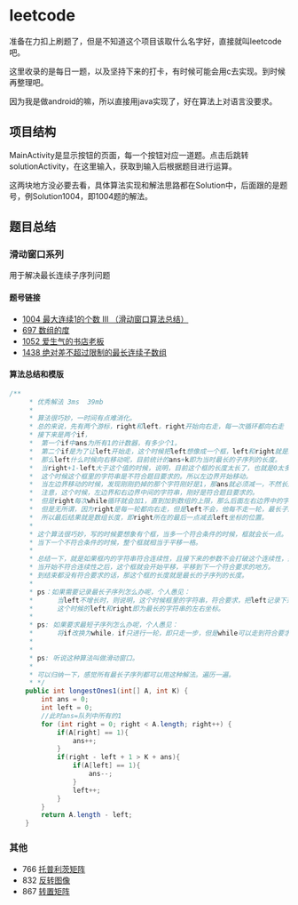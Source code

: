 # leetcode

准备在力扣上刷题了，但是不知道这个项目该取什么名字好，直接就叫leetcode吧。

这里收录的是每日一题，以及坚持下来的打卡，有时候可能会用c去实现。到时候再整理吧。

因为我是做android的嘛，所以直接用java实现了，好在算法上对语言没要求。

## 项目结构

MainActivity是显示按钮的页面，每一个按钮对应一道题。点击后跳转solutionActivity，在这里输入，获取到输入后根据题目进行运算。

这两块地方没必要去看，具体算法实现和解法思路都在Solution中，后面跟的是题号，例Solution1004，即1004题的解法。

## 题目总结

### 滑动窗口系列

用于解决最长连续子序列问题

#### 题号链接
* [1004 最大连续1的个数 III （滑动窗口算法总结）](https://leetcode-cn.com/problems/max-consecutive-ones-iii/)
* [697  数组的度](https://leetcode-cn.com/problems/degree-of-an-array/)
* [1052 爱生气的书店老板](https://leetcode-cn.com/problems/grumpy-bookstore-owner/)
* [1438 绝对差不超过限制的最长连续子数组](https://leetcode-cn.com/problems/longest-continuous-subarray-with-absolute-diff-less-than-or-equal-to-limit/)

#### 算法总结和模版

```java
/**
     * 优秀解法 3ms  39mb
     *
     * 算法很巧妙，一时间有点难消化。
     * 总的来说，先有两个游标，right和left。right开始向右走，每一次循环都向右走
     * 接下来是两个if，
     *  第一个if中ans为所有1的计数器，有多少个1。
     *  第二个if是为了让left开始走，这个时候把left想像成一个框，left和right就是左边界和右边界。
     *  那么left什么时候向右移动呢，目前统计的ans+k即为当时最长的子序列的长度。
     *  当right+1-left大于这个值的时候，说明，目前这个框的长度太长了，也就是0太多了。
     *  这个时候这个框里的字符串是不符合题目要求的。所以左边界开始移动。
     *  当左边界移动的时候，发现刚刚扔掉的那个字符刚好是1，那ans就必须减一，不然长度就多了。
     *  注意，这个时候，左边界和右边界中间的字符串，刚好是符合题目要求的。
     *  但是right每次while循环就会加1，直到加到数组的上限，那么后面左右边界中的字符串也会变得不符合题意。
     *  但是无所谓，因为right是每一轮都向右走，但是left不会，他每不走一轮，最长子序列的长度就是多长1。
     *  所以最后结果就是数组长度，即right所在的最后一点减去left坐标的位置。
     *
     * 这个算法很巧妙，写的时候要想象有个框，当多一个符合条件的时候，框就会长一点。
     * 当下一个不符合条件的时候，整个框就相当于平移一格。
     *
     * 总结一下，就是如果框内的字符串符合连续性，且接下来的参数不会打破这个连续性，那这个框会不断增长。（他的右侧会不断拉长）
     * 当开始不符合连续性之后，这个框就会开始平移，平移到下一个符合要求的地方。
     * 到结束都没有符合要求的话，那这个框的长度就是最长的子序列的长度。
     *
     * ps：如果需要记录最长子序列怎么办呢，个人愚见：
     *      当left不增长时，则说明，这个时候框里的字符串，符合要求，把left记录下来，当left开始变化时，记录下此时right的位置。
     *      这个时候的left和right即为最长的字符串的左右坐标。
     *
     * ps: 如果要求最短子序列怎么办呢，个人愚见：
     *      将if改换为while，if只进行一轮，即只走一步，但是while可以走到符合要求为止。
     *
     *
     * ps: 听说这种算法叫做滑动窗口。
     *
     * 可以归纳一下，感觉所有最长子序列都可以用这种解法。遍历一遍。
     * */
    public int longestOnes1(int[] A, int K) {
        int ans = 0;
        int left = 0;
        //此时ans=队列中所有的1
        for (int right = 0; right < A.length; right++) {
            if(A[right] == 1){
                ans++;
            }
            if(right - left + 1 > K + ans){
                if(A[left] == 1){
                    ans--;
                }
                left++;
            }
        }
        return A.length - left;
    }
```

### 其他
* 766 [托普利茨矩阵](https://leetcode-cn.com/problems/toeplitz-matrix/)
* 832 [反转图像]( https://leetcode-cn.com/problems/flipping-an-image/)
* 867 [转置矩阵]( https://leetcode-cn.com/problems/transpose-matrix/submissions/)
